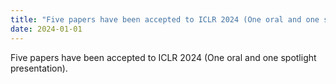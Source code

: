 ```yaml
---
title: "Five papers have been accepted to ICLR 2024 (One oral and one spotlight presentation)."
date: 2024-01-01
---
```

Five papers have been accepted to ICLR 2024 (One oral and one spotlight presentation).
